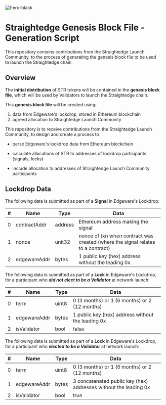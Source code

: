 ![hero-black](https://user-images.githubusercontent.com/2212651/62415240-cb758580-b626-11e9-8c3b-1a715c7b5cfc.png)

# Straightedge Genesis Block File - Generation Script

This repository contains contributions from the Straightedge Launch Community, to the process of generating the genesis block file to be used to launch the Straightedge chain.

## Overview

The **initial distribution** of STR tokens will be contained in the **genesis block file**, which will be used by Validators to launch the Straightedge chain.

This **genesis block file** will be created using:

1. data from Edgeware's lockdrop, stored in Ethereum blockchain
2. agreed allocation to Straightedge Launch Community

This repository is to receive contributions from the Straightedge Launch Community, to design and create a process to

- parse Edgeware's lockdrop data from Ethereum blockchain

- calculate allocations of STR to addresses of lockdrop participants (signals, locks)

- include allocation to addresses of Straightedge Launch Community participants

## Lockdrop Data

The following data is submitted as part of a **Signal** in Edgeware's Lockdrop:

| # | Name         | Type    | Data                                                                              |
|---|--------------|---------|-----------------------------------------------------------------------------------|
| 0 | contractAddr | address | Ethereum address making the signal                                                |
| 1 | nonce        | unit32  | nonce of txn when contract was created (where the signal relates to a contract)   |
| 2 | edgewareAddr | bytes   | 1 public key (hex) address without the leading 0x                                 |

The following data is submitted as part of a **Lock** in Edgeware's Lockdrop, for a participant who **_did not elect to be a Validator_** at network launch:

| # | Name         | Type    | Data                                                                                       |
|---|--------------|---------|--------------------------------------------------------------------------------------------|
| 0 | term         | uint8   | 0 (3 months) or 1 (6 months) or 2 (12 months)                                              |
| 1 | edgewareAddr | bytes   | 1 public key (hex) address without the leading 0x                                          |
| 2 | isValidator  | bool    | false                                                                                      |

The following data is submitted as part of a **Lock** in Edgeware's Lockdrop, for a participant who **_elected to be a Validator_** at network launch:

| # | Name         | Type    | Data                                                                                       |
|---|--------------|---------|--------------------------------------------------------------------------------------------|
| 0 | term         | uint8   | 0 (3 months) or 1 (6 months) or 2 (12 months)                                              |
| 1 | edgewareAddr | bytes   | 3 concatenated public key (hex) addresses without the leading 0x                           |
| 2 | isValidator  | bool    | true                                                                                      |false
